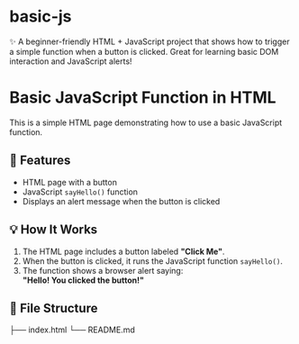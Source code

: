 # basic-js

✨ A beginner-friendly HTML + JavaScript project that shows how to trigger a simple function when a button is clicked. Great for learning basic DOM interaction and JavaScript alerts!

# Basic JavaScript Function in HTML

This is a simple HTML page demonstrating how to use a basic JavaScript function.

## 🔧 Features

- HTML page with a button
- JavaScript `sayHello()` function
- Displays an alert message when the button is clicked

## 💡 How It Works

1. The HTML page includes a button labeled **"Click Me"**.
2. When the button is clicked, it runs the JavaScript function `sayHello()`.
3. The function shows a browser alert saying:  
   **"Hello! You clicked the button!"**

## 📁 File Structure

├── index.html
└── README.md
